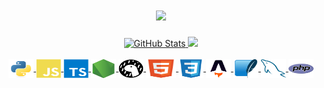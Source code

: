 <h1 align="center">
<img src="https://readme-typing-svg.herokuapp.com/?font=Righteous&size=35&center=true&vCenter=true&width=500&height=70&duration=4000&lines=Hello+World!+👋;+Meu+nome+é+David!;" />
</h1>

<div align="center">
  <a href="https://github.com/DavidXyz22">
    
  <img height="180em" src="https://github-readme-stats.vercel.app/api?username=DavidXyz22&theme=dark&hide_border=true&include_all_commits=true&count_private=true&rank_icon=github" alt="GitHub Stats">
  <img height="180em" src="https://github-readme-stats.vercel.app/api/top-langs/?username=DavidXyz22&layout-compact&langs_count=16&&hide_border=true&theme=dark"/>
  
</div>

<div align="center" style="display: inline_block"><br>

<img align="center" alt="David-Python" height="30" width="40" src="https://raw.githubusercontent.com/devicons/devicon/master/icons/python/python-original.svg">
<img align="center" alt="Rafa-Js" height="30" width="40" src="https://raw.githubusercontent.com/devicons/devicon/master/icons/javascript/javascript-plain.svg"> 
<img align="center" alt="David-Ts" height="30" width="40" src="https://raw.githubusercontent.com/devicons/devicon/master/icons/typescript/typescript-plain.svg">
<img align="center" alt="David-Python" height="30" width="40" src="https://raw.githubusercontent.com/devicons/devicon/master/icons/nodejs/nodejs-original.svg">
<img align="center" alt="David-Python" height="30" width="40" src="https://raw.githubusercontent.com/devicons/devicon/master/icons/denojs/denojs-original.svg">
<img align="center" alt="David-HTML" height="30" width="48" src="https://raw.githubusercontent.com/devicons/devicon/master/icons/html5/html5-original.svg">
<img align="center" alt="David-CSS" height="30" width="40" src="https://raw.githubusercontent.com/devicons/devicon/master/icons/css3/css3-original.svg">
<img align="center" alt="David-Python" height="30" width="40" src="https://raw.githubusercontent.com/devicons/devicon/master/icons/astro/astro-original.svg">
<img align="center" alt="David-Python" height="30" width="40" src="https://raw.githubusercontent.com/devicons/devicon/master/icons/sqlite/sqlite-original.svg">
<img align="center" alt="David-Python" height="30" width="40" src="https://raw.githubusercontent.com/devicons/devicon/master/icons/mysql/mysql-original.svg">

<img align="center" alt="David-Python" height="30" width="40" src="https://raw.githubusercontent.com/devicons/devicon/master/icons/php/php-original.svg">

</div>

